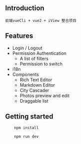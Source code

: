<!--
 * @Date: 2021-11-18 10:05:14
 * @LastEditors: zbx
 * @LastEditTime: 2025-03-05 19:29:17
 * @FilePath: \management\README.md
-->
## Introduction

    前端vueCli + vue2 + iView 整合项目

## Features

- Login / Logout
- Permission Authentication
    - A list of filters
    - Permission to switch
- i18n
- Components
    - Rich Text Editor
    - Markdown Editor
    - City Cascader
    - Photos preview and edit
    - Draggable list

## Getting started
```bush
    npm install

    npm run dev
```
